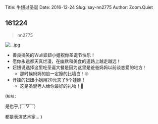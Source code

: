 Title: 牛妞过圣诞
Date: 2016-12-24
Slug: say-nn2775
Author: Zoom.Quiet


## 161224
> nn2775

![...jpg](http://zoomquiet.qiniucdn.com/niuniu-albums/nn2016/161224-nn2775.jpeg?imageView2/2/w/360)


- 善良搞笑的Wuli妞妞小姐祝你圣诞节快乐！
- 愿你永远都天真烂漫，在幽默和美食的道路上越走越远！
- 妞妞说选择这里吃圣诞大餐是因为这里是爸爸妈妈以前谈恋爱的地方！
    + 那时候妈妈的脸一定擦的比墙白！🙄
- 开挂的妞妞小姐用20元夹了5个娃娃！
    + 这是圣诞老人给你最好的礼物！🎁


(`粑粑:` 

是也乎,(￣▽￣)

都是表演艺术家...
)
